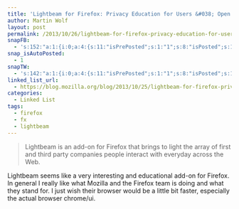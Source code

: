 ```yaml
---
title: 'Lightbeam for Firefox: Privacy Education for Users &#038; Open Data for Publishers'
author: Martin Wolf
layout: post
permalink: /2013/10/26/lightbeam-for-firefox-privacy-education-for-users-open-data-for-publishers/
snapFB:
  - 's:152:"a:1:{i:0;a:4:{s:11:"isPrePosted";s:1:"1";s:8:"isPosted";s:1:"1";s:4:"pgID";s:28:"1607117196_10200824925257912";s:5:"pDate";s:19:"2013-10-26 09:02:12";}}";'
snap_isAutoPosted:
  - 1
snapTW:
  - 's:142:"a:1:{i:0;a:4:{s:11:"isPrePosted";s:1:"1";s:8:"isPosted";s:1:"1";s:4:"pgID";s:18:"394026165222268928";s:5:"pDate";s:19:"2013-10-26 09:02:13";}}";'
linked_list_url:
  - https://blog.mozilla.org/blog/2013/10/25/lightbeam-for-firefox-privacy-education-for-users-open-data-for-publishers/
categories:
  - Linked List
tags:
  - firefox
  - fx
  - lightbeam
---
```

> Lightbeam is an add-on for Firefox that brings to light the array of first and third party companies people interact with everyday across the Web.

Lightbeam seems like a very interesting and educational add-on for Firefox. In general I really like what Mozilla and the Firefox team is doing and what they stand for. I just wish their browser would be a little bit faster, especially the actual browser chrome/ui.